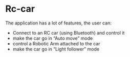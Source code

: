 # Rc-car
 The application has a lot of features, the user can:
*	Connect to an RC car (using Bluetooth) and control it
*	make the car go in “Auto move” mode
*	control a Robotic Arm attached to the car
*	make the car go in “Light follower” mode
